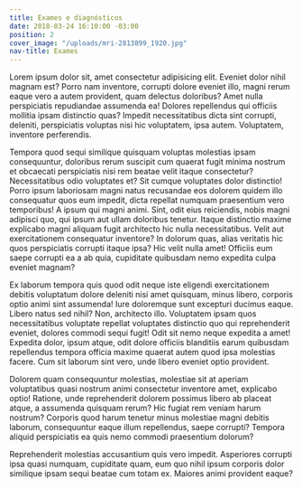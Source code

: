 ```yaml
---
title: Exames e diagnósticos
date: 2018-03-24 16:10:00 -03:00
position: 2
cover_image: "/uploads/mri-2813899_1920.jpg"
nav-title: Exames
---
```


Lorem ipsum dolor sit, amet consectetur adipisicing elit. Eveniet dolor nihil magnam est? Porro nam inventore, corrupti dolore eveniet illo, magni rerum eaque vero a autem provident, quam delectus doloribus?
Amet nulla perspiciatis repudiandae assumenda ea! Dolores repellendus qui officiis mollitia ipsam distinctio quas? Impedit necessitatibus dicta sint corrupti, deleniti, perspiciatis voluptas nisi hic voluptatem, ipsa autem. Voluptatem, inventore perferendis.

Tempora quod sequi similique quisquam voluptas molestias ipsam consequuntur, doloribus rerum suscipit cum quaerat fugit minima nostrum et obcaecati perspiciatis nisi rem beatae velit itaque consectetur? Necessitatibus odio voluptates et?
Sit cumque voluptates dolor distinctio! Porro ipsum laboriosam magni natus recusandae eos dolorem quidem illo consequatur quos eum impedit, dicta repellat numquam praesentium vero temporibus! A ipsum qui magni animi.
Sint, odit eius reiciendis, nobis magni adipisci quo, qui ipsum aut ullam doloribus tenetur. Itaque distinctio maxime explicabo magni aliquam fugit architecto hic nulla necessitatibus. Velit aut exercitationem consequatur inventore?
In dolorum quas, alias veritatis hic quos perspiciatis corrupti itaque ipsa? Hic velit nulla amet! Officiis eum saepe corrupti ea a ab quia, cupiditate quibusdam nemo expedita culpa eveniet magnam?

Ex laborum tempora quis quod odit neque iste eligendi exercitationem debitis voluptatum dolore deleniti nisi amet quisquam, minus libero, corporis optio animi sint assumenda! Iure doloremque sunt excepturi ducimus eaque.
Libero natus sed nihil? Non, architecto illo. Voluptatem ipsam quos necessitatibus voluptate repellat voluptates distinctio quo qui reprehenderit eveniet, dolores commodi sequi fugit! Odit sit nemo neque expedita a amet!
Expedita dolor, ipsum atque, odit dolore officiis blanditiis earum quibusdam repellendus tempora officia maxime quaerat autem quod ipsa molestias facere. Cum sit laborum sint vero, unde libero eveniet optio provident.

Dolorem quam consequuntur molestias, molestiae sit at aperiam voluptatibus quasi nostrum animi consectetur inventore amet, explicabo optio! Ratione, unde reprehenderit dolorem possimus libero ab placeat atque, a assumenda quisquam rerum?
Hic fugiat rem veniam harum nostrum? Corporis quod harum tenetur minus molestiae magni debitis laborum, consequuntur eaque illum repellendus, saepe corrupti? Tempora aliquid perspiciatis ea quis nemo commodi praesentium dolorum?

Reprehenderit molestias accusantium quis vero impedit. Asperiores corrupti ipsa quasi numquam, cupiditate quam, eum quo nihil ipsum corporis dolor similique ipsam sequi beatae cum totam ex. Maiores animi provident eaque?